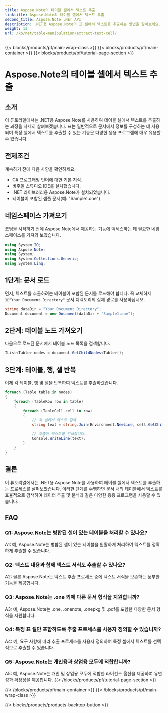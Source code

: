 ```yaml
---
title: Aspose.Note의 테이블 셀에서 텍스트 추출
linktitle: Aspose.Note의 테이블 셀에서 텍스트 추출
second_title: Aspose.Note .NET API
description: .NET용 Aspose.Note의 표 셀에서 텍스트를 추출하는 방법을 알아보세요. 문서 처리 능력을 손쉽게 향상시켜 보세요.
weight: 13
url: /ko/net/table-manipulation/extract-text-cell/
---
```


{{< blocks/products/pf/main-wrap-class >}}
{{< blocks/products/pf/main-container >}}
{{< blocks/products/pf/tutorial-page-section >}}

# Aspose.Note의 테이블 셀에서 텍스트 추출

## 소개

이 튜토리얼에서는 .NET용 Aspose.Note를 사용하여 테이블 셀에서 텍스트를 추출하는 과정을 자세히 살펴보겠습니다. 표는 일반적으로 문서에서 정보를 구성하는 데 사용되며 특정 셀에서 텍스트를 추출할 수 있는 기능은 다양한 응용 프로그램에 매우 유용할 수 있습니다.

## 전제조건

계속하기 전에 다음 사항을 확인하세요.

- C# 프로그래밍 언어에 대한 기본 지식.
- 비주얼 스튜디오 IDE를 설치했습니다.
- .NET 라이브러리용 Aspose.Note가 설치되었습니다.
- 테이블이 포함된 샘플 문서(예: "Sample1.one")

## 네임스페이스 가져오기

코딩을 시작하기 전에 Aspose.Note에서 제공하는 기능에 액세스하는 데 필요한 네임스페이스를 가져와 보겠습니다.

```csharp
using System.IO;
using Aspose.Note;
using System;
using System.Collections.Generic;
using System.Linq;
```

## 1단계: 문서 로드

 먼저, 텍스트를 추출하려는 테이블이 포함된 문서를 로드해야 합니다. 꼭 교체하세요`"Your Document Directory"` 문서 디렉토리의 실제 경로를 사용하십시오.

```csharp
string dataDir = "Your Document Directory";
Document document = new Document(dataDir + "Sample1.one");
```

## 2단계: 테이블 노드 가져오기

다음으로 로드된 문서에서 테이블 노드 목록을 검색합니다.

```csharp
IList<Table> nodes = document.GetChildNodes<Table>();
```

## 3단계: 테이블, 행, 셀 반복

이제 각 테이블, 행 및 셀을 반복하여 텍스트를 추출하겠습니다.

```csharp
foreach (Table table in nodes)
{
    foreach (TableRow row in table)
    {
        foreach (TableCell cell in row)
        {
            // 각 셀에서 텍스트 검색
            string text = string.Join(Environment.NewLine, cell.GetChildNodes<RichText>().Select(e => e.Text)) + Environment.NewLine;

            // 추출된 텍스트를 인쇄합니다.
            Console.WriteLine(text);
        }
    }
}
```

## 결론

이 튜토리얼에서는 .NET용 Aspose.Note를 사용하여 테이블 셀에서 텍스트를 추출하는 프로세스를 살펴보았습니다. 이러한 단계를 수행하면 문서 내의 테이블에서 텍스트를 효율적으로 검색하여 데이터 추출 및 분석과 같은 다양한 응용 프로그램을 사용할 수 있습니다.

## FAQ

### Q1: Aspose.Note는 병합된 셀이 있는 테이블을 처리할 수 있나요?

A1: 예, Aspose.Note는 병합된 셀이 있는 테이블을 원활하게 처리하여 텍스트를 정확하게 추출할 수 있습니다.

### Q2: 텍스트 내용과 함께 텍스트 서식도 추출할 수 있나요?

A2: 물론 Aspose.Note는 텍스트 추출 프로세스 중에 텍스트 서식을 보존하는 풍부한 기능을 제공합니다.

### Q3: Aspose.Note는 .one 외에 다른 문서 형식을 지원합니까?

A3: 예, Aspose.Note는 .one, .onenote, .onepkg 및 .pdf를 포함한 다양한 문서 형식을 지원합니다.

### Q4: 특정 표 셀만 포함하도록 추출 프로세스를 사용자 정의할 수 있습니까?

A4: 예, 요구 사항에 따라 추출 프로세스를 사용자 정의하여 특정 셀에서 텍스트를 선택적으로 추출할 수 있습니다.

### Q5: Aspose.Note는 개인용과 상업용 모두에 적합합니까?

A5: 예, Aspose.Note는 개인 및 상업용 모두에 적합한 라이선스 옵션을 제공하여 유연성과 확장성을 제공합니다.
{{< /blocks/products/pf/tutorial-page-section >}}

{{< /blocks/products/pf/main-container >}}
{{< /blocks/products/pf/main-wrap-class >}}

{{< blocks/products/products-backtop-button >}}
